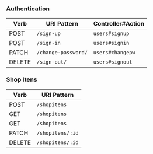 ### Authentication

| Verb   | URI Pattern            | Controller#Action |
|--------|------------------------|-------------------|
| POST   | `/sign-up`             | `users#signup`    |
| POST   | `/sign-in`             | `users#signin`    |
| PATCH  | `/change-password/` | `users#changepw`  |
| DELETE | `/sign-out/`        | `users#signout`   |


### Shop Itens
| Verb   | URI Pattern            | 
|--------|------------------------|
| POST   | `/shopitens`            |
| GET   | `/shopitens`             |
| GET   | `/shopitens`             |
| PATCH  | `/shopitens/:id`    |
| DELETE | `/shopitens/:id`           |
